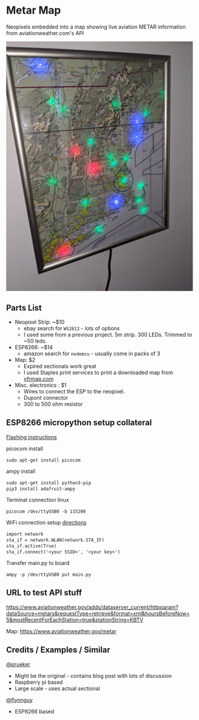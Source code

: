 # Metar Map
Neopixels embedded into a map showing live aviation METAR information from aviationweather.com's API

![framed image](images/framed.jpg)

## Parts List
* Neopixel Strip: ~$10
  * ebay search for `WS2812` - lots of options
  * I used some from a previous project. 5m strip. 300 LEDs. Trimmed to ~50 leds.
* ESP8266: ~$14
  * amazon search for `nodemcu` - usually come in packs of 3
* Map:  $2
  * Expired sectionals work great
  * I used Staples print services to print a downloaded map from [vfrmap.com](vfrmap.com)
* Misc. electronics : $1
  * Wires to connect the ESP to the neopixel. 
  * Dupont connector
  * 300 to 500 ohm resistor

## ESP8266 micropython setup collateral

[Flashing instructions](https://docs.micropython.org/en/latest/esp8266/tutorial/intro.html)

picocom install
```
sudo apt-get install picocom
```

ampy install
```
sudo apt-get install python3-pip
pip3 install adafruit-ampy
```
Terminal connection linux
```
picocom /dev/ttyUSB0 -b 115200
```

WiFi connection setup [directions](https://docs.micropython.org/en/latest/esp8266/tutorial/network_basics.html)
```
import network
sta_if = network.WLAN(network.STA_IF)
sta_if.active(True)
sta_if.connect('<your SSID>', '<your key>')
```

Transfer main.py to board
```
ampy -p /dev/ttyUSB0 put main.py
```

## URL to test API stuff
https://www.aviationweather.gov/adds/dataserver_current/httpparam?dataSource=metars&requestType=retrieve&format=xml&hoursBeforeNow=5&mostRecentForEachStation=true&stationString=KBTV

Map: https://www.aviationweather.gov/metar

## Credits / Examples / Similar

[@prueker](https://github.com/prueker/METARMap)
* Might be the original - contains blog post with lots of discussion
* Raspberry pi based
* Large scale - uses actual sectional

[@flynnguy](https://github.com/flynnguy/metar-map)
* ESP8266 based
